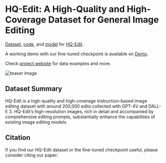 # HQ-Edit: A High-Quality and High-Coverage Dataset for General Image Editing

[Dataset](https://huggingface.co/datasets/UCSC-VLAA/HQ-Edit), [code](), and [model](https://huggingface.co/UCSC-VLAA/HQ-Edit) for [HQ-Edit]().

A working demo with our fine-tuned checkpoint is available on [Demo](https://huggingface.co/spaces/LAOS-Y/HQEdit).

Check [project website](https://thefllood.github.io/HQEdit_web/) for data examples and more.

![teaser image](figs/teaser.png)

## Dataset Summary
HQ-Edit is a high-quality and high-coverage instruction-based image editing dataset with around 200,000 edits collected with GPT-4V and DALL-E 3. HQ-Edit’s high-resolution images, rich in detail and accompanied by comprehensive editing prompts, substantially enhance the capabilities of existing image editing models.


## Citation
If you find our HQ-Edit dataset or the fine-tuned checkpoint useful, please consider citing our paper:

```

```

